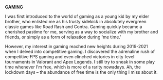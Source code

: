 **GAMING**

<!-- Got introduced to world of gaming as a very young kid by my elder brother who appointed me as his professional kicker in the game of roadrash (if you know you know), and as his fellow comrade in Contra. It has ever since stuck with me mostly as a form of socializing with my friends, brother or cousins, or as a me time activity.

However, my interest in gaming peaked during 2019-2021, when I discovered competitive gaming and became a competitive FPS gamer winning city level tournaments in Valorant. Apex Legends happens to be my favorite game still, and I play it during whatever spare time I get. Life surely would never get as free as the times of lockdown (The only reason for me to miss 2020-2021)  -->

I was first introduced to the world of gaming as a young kid by my elder brother, who enlisted me as his trusty sidekick in absolutely evergreen classic games like Road Rash and Contra. Gaming quickly became a cherished pastime for me, serving as a way to socialize with my brother and friends, or simply as a form of relaxation during 'me time.'

However, my interest in gaming reached new heights during 2019-2021 when I delved into competitive gaming. I discovered the adrenaline rush of competitive FPS gaming and even clinched victories in city-level tournaments in Valorant and Apex Legends. I still try to sneak in some play time whenever I'm free, which is more of a rarity nowadays. Ah, the lockdown days – the abundance of free time is the only thing I miss about it.